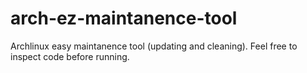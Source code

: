 # arch-ez-maintanence-tool
Archlinux easy maintanence tool (updating and cleaning).
Feel free to inspect code before running.
